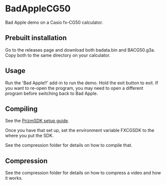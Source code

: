 # BadAppleCG50
Bad Apple demo on a Casio fx-CG50 calculator.

## Prebuilt installation
Go to the releases page and download both badata.bin and BACG50.g3a. Copy both to the same directory on your calculator.

## Usage
Run the 'Bad Apple!!' add-in to run the demo. Hold the exit button to exit. If you want to re-open the program, you may need to open a different program before switching back to Bad Apple.

## Compiling
See the [PrizmSDK setup guide](https://prizm.cemetech.net/Tutorials/PrizmSDK_Setup_Guide/).

Once you have that set up, set the environment variable FXCGSDK to the where you put the SDK.

See the compression folder for details on how to compile that.

## Compression
See the compression folder for details on how to compress a video and how it works.
